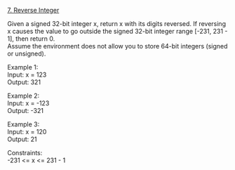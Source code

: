 [7. Reverse Integer](https://leetcode.com/problems/reverse-integer/)




Given a signed 32-bit integer x, return x with its digits reversed. If reversing x causes the value to go outside the signed 32-bit integer range [-231, 231 - 1], then return 0.             
Assume the environment does not allow you to store 64-bit integers (signed or unsigned).               

Example 1:          
Input: x = 123              
Output: 321              

Example 2:             
Input: x = -123           
Output: -321             

Example 3:            
Input: x = 120           
Output: 21          
 
Constraints:              
-231 <= x <= 231 - 1           


